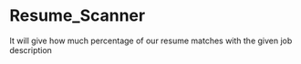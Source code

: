 # Resume_Scanner
It will  give how much percentage  of  our resume matches with the given job description
